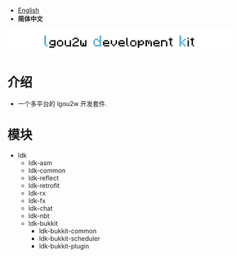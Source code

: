 - [English](README.md)
- **简体中文**

<p align="center">
<img src="images/ldk-logo.jpg" alt="ldk" />
</p>

# 介绍
* 一个多平台的 lgou2w 开发套件.

# 模块

* ldk
    * ldk-asm
    * ldk-common
    * ldk-reflect
    * ldk-retrofit
    * ldk-rx
    * ldk-fx
    * ldk-chat
    * ldk-nbt
    * ldk-bukkit
        * ldk-bukkit-common
        * ldk-bukkit-scheduler
        * ldk-bukkit-plugin
